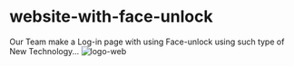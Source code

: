 # website-with-face-unlock
Our Team make a Log-in page with using Face-unlock using such type of New Technology...
![logo-web](https://user-images.githubusercontent.com/75982077/132993918-431dd70b-c4bd-43e1-973f-008ec31af449.jpg)

